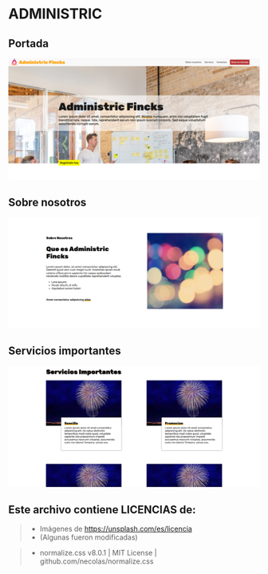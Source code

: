 # ADMINISTRIC

## Portada

<img src="https://github.com/SergiCodeDev/html-css-javascript/blob/main/ADMINISTRIC/README/portada.PNG?raw=true" alt="portada">

## Sobre nosotros

<img src="https://github.com/SergiCodeDev/html-css-javascript/blob/main/ADMINISTRIC/README/sobrenosotros.PNG?raw=true" alt="sobre nosotros">

## Servicios importantes

<img src="https://github.com/SergiCodeDev/html-css-javascript/blob/main/ADMINISTRIC/README/serviciosimportantes.PNG?raw=true" alt="servicios importantes">

## Este archivo contiene LICENCIAS de:

> * Imágenes de https://unsplash.com/es/licencia
> * (Algunas fueron modificadas)

> * normalize.css v8.0.1 | MIT License | github.com/necolas/normalize.css
